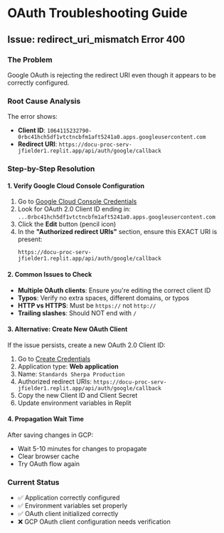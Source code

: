 # OAuth Troubleshooting Guide

## Issue: redirect_uri_mismatch Error 400

### The Problem
Google OAuth is rejecting the redirect URI even though it appears to be correctly configured.

### Root Cause Analysis
The error shows:
- **Client ID**: `1064115232790-0rbc41hch5df1vtctncbfm1aft5241a0.apps.googleusercontent.com`
- **Redirect URI**: `https://docu-proc-serv-jfielder1.replit.app/api/auth/google/callback`

### Step-by-Step Resolution

#### 1. Verify Google Cloud Console Configuration
1. Go to [Google Cloud Console Credentials](https://console.cloud.google.com/apis/credentials)
2. Look for OAuth 2.0 Client ID ending in: `...0rbc41hch5df1vtctncbfm1aft5241a0.apps.googleusercontent.com`
3. Click the **Edit** button (pencil icon)
4. In the **"Authorized redirect URIs"** section, ensure this EXACT URI is present:
   ```
   https://docu-proc-serv-jfielder1.replit.app/api/auth/google/callback
   ```

#### 2. Common Issues to Check
- **Multiple OAuth clients**: Ensure you're editing the correct client ID
- **Typos**: Verify no extra spaces, different domains, or typos
- **HTTP vs HTTPS**: Must be `https://` not `http://`
- **Trailing slashes**: Should NOT end with `/`

#### 3. Alternative: Create New OAuth Client
If the issue persists, create a new OAuth 2.0 Client ID:
1. Go to [Create Credentials](https://console.cloud.google.com/apis/credentials/oauthclient)
2. Application type: **Web application**
3. Name: `Standards Sherpa Production`
4. Authorized redirect URIs: `https://docu-proc-serv-jfielder1.replit.app/api/auth/google/callback`
5. Copy the new Client ID and Client Secret
6. Update environment variables in Replit

#### 4. Propagation Wait Time
After saving changes in GCP:
- Wait 5-10 minutes for changes to propagate
- Clear browser cache
- Try OAuth flow again

### Current Status
- ✅ Application correctly configured
- ✅ Environment variables set properly  
- ✅ OAuth client initialized correctly
- ❌ GCP OAuth client configuration needs verification